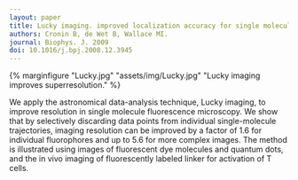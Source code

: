 ```yaml
---
layout: paper
title: Lucky imaging. improved localization accuracy for single molecule imaging.
authors: Cronin B, de Wet B, Wallace MI.
journal: Biophys. J. 2009
doi: 10.1016/j.bpj.2008.12.3945
---
```

{% marginfigure "Lucky.jpg" "assets/img/Lucky.jpg" "Lucky imaging improves superresolution." %}

We apply the astronomical data-analysis technique, Lucky imaging, to improve resolution in single molecule fluorescence microscopy. We show that by selectively discarding data points from individual single-molecule trajectories, imaging resolution can be improved by a factor of 1.6 for individual fluorophores and up to 5.6 for more complex images. The method is illustrated using images of fluorescent dye molecules and quantum dots, and the in vivo imaging of fluorescently labeled linker for activation of T cells.
